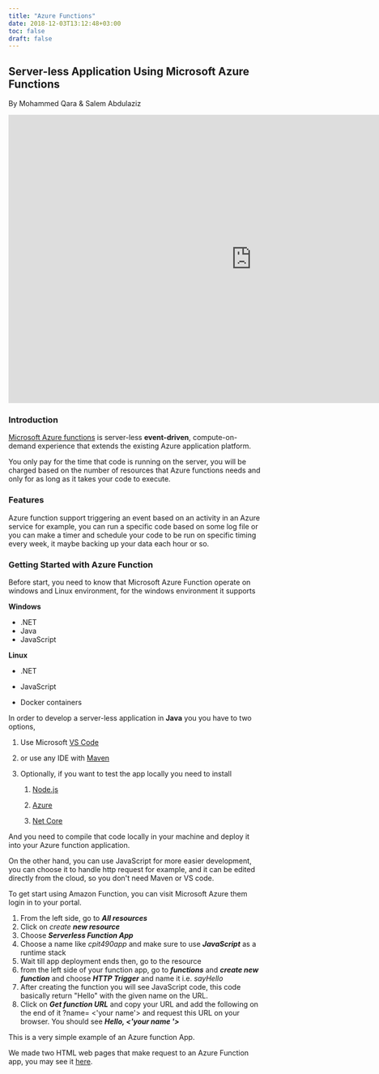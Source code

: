 ```yaml
---
title: "Azure Functions"
date: 2018-12-03T13:12:48+03:00
toc: false
draft: false
---
```

## Server-less Application Using Microsoft Azure Functions

By Mohammed Qara & Salem Abdulaziz

<div class="col6 center" ><iframe src="https://docs.google.com/presentation/d/e/2PACX-1vRtO48nIKyDr4VbOeUecbPO6Ls9lTWwGcXudlDLZbbE9triEWghXC4N4MlOtxZuSUE2WAhhSCP1s5hQ/embed?start=false&loop=false&delayms=3000" frameborder="0" width="960" height="569" allowfullscreen="true" mozallowfullscreen="true" webkitallowfullscreen="true"></iframe></div>


### Introduction

[Microsoft Azure functions](https://azure.microsoft.com/en-us/services/functions/) is server-less **event-driven**, compute-on-demand experience that extends the existing Azure application platform.

You only pay for the time that code is running on the server, you will be charged based on the number of resources that Azure functions needs and only for as long as it takes your code to execute.



### Features

Azure function support triggering an event based on an activity in an Azure service for example, you can run a specific code based on some log file or you can make a timer and schedule your code to be run on specific timing every week, it maybe backing up your data each hour or so. 



### Getting Started with Azure Function

Before start, you need to know that Microsoft Azure Function operate on windows and Linux environment, for the windows environment it supports

**Windows**

- .NET
- Java
- JavaScript

**Linux**

- .NET

- JavaScript

- Docker containers


In order to develop a server-less application in **Java** you you have to two options, 
1. Use Microsoft [VS Code](https://code.visualstudio.com) 

2. or use any IDE with [Maven](https://maven.apache.org/)

3. Optionally, if you want to test the app locally you need to install 

   1. [Node.js](https://nodejs.org/en/)

   2. [Azure](https://docs.microsoft.com/en-us/cli/azure/install-azure-cli?view=azure-cli-latest)

   3. [Net Core](https://dotnet.microsoft.com/download)

And you need to compile that code locally in your machine and deploy it into your Azure function application.

On the other hand, you can use JavaScript for more easier development, you can choose it to handle http request for example, and it can be edited directly from the cloud, so you don't need Maven or VS code.

To get start using Amazon Function, you can visit Microsoft Azure them login in to your portal. 

1. From the left side, go to ***All resources***
2. Click on *create **new resource***
3. Choose ***Serverless Function App***
4. Choose a name like *cpit490app* and make sure to use ***JavaScript*** as a runtime stack
5. Wait till app deployment ends then, go to the resource
6. from the left side of your function app, go to ***functions*** and ***create new function*** and choose ***HTTP Trigger***  and name it i.e. *sayHello*
7. After creating the function you will see JavaScript code, this code basically return "Hello" with the given name on the URL.
8. Click on ***Get function URL*** and copy your URL and add the following on the end of it ?name= <'your name'> and request this URL on your browser. You should see ***Hello, <'your name '>***

This is a very simple example of an Azure function App.

We made two HTML web pages that make request to an Azure Function app, you may see it [here](https://github.com/fcit16/cpit490).
